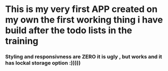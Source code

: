 # This is my very first APP created on my own the first working thing i have build after the todo lists in the training
### Styling and responsivness are ZERO it is ugly , but works and it has lockal storage option :)))))